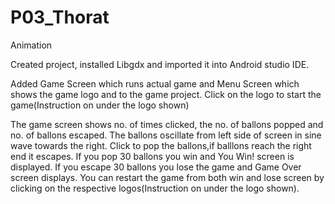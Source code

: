 # P03_Thorat
Animation

Created project, installed Libgdx and imported it into Android studio IDE.

Added Game Screen which runs actual game and Menu Screen which shows the game logo and to the game project.
Click on the logo to start the game(Instruction on under the logo shown)

The game screen shows no. of times clicked, the no. of ballons popped and no. of ballons escaped.
The ballons oscillate from left side of screen in sine wave towards the right.
Click to pop the ballons,if balllons reach the right end it escapes.
If you pop 30 ballons you win and You Win! screen is displayed.
If you escape 30 ballons you lose the game and Game Over screen displays.
You can restart the game from both win and lose screen by clicking on the respective logos(Instruction on under the logo shown).


